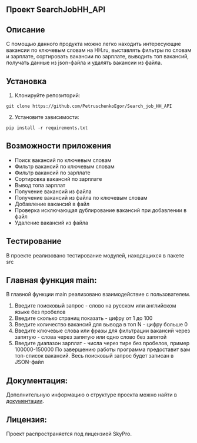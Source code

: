 ## Проект SearchJobHH_API

## Описание
С помощью данного продукта можно легко находить интересующие вакансии по ключевым словам на HH.ru, выставлять фильтры по словам и зарплате, сортировать вакансии по зарплате, выводить топ вакансий, получать данные из json-файла и удалять вакансии из файла.

## Установка
1. Клонируйте репозиторий:
```
git clone https://github.com/PetruschenkoEgor/Search_job_HH_API
```
2. Установите зависимости:
```
pip install -r requirements.txt
```

## Возможности приложения
- Поиск вакансий по ключевым словам
- Фильтр вакансий по ключевым словам
- Фильтр вакансий по зарплате
- Сортировка вакансий по зарплате
- Вывод топа зарплат
- Получение вакансий из файла
- Получение вакансий из файла по ключевым словам
- Добавление вакансий в файл
- Проверка исключающая дублирование вакансий при добавлении в файл
- Удаление вакансий из файла

## Тестирование
В проекте реализовано тестирование модулей, находящихся в пакете src

## Главная функция main:
В главной функции main реализовано взаимодействие с пользователем.
1. Введите поисковый запрос - слово на русском или английском языке без пробелов
2. Введите сколько страниц показать - цифру от 1 до 100
3. Введите количество вакансий для вывода в топ N - цифру больше 0
4. Введите ключевые слова или фразы для фильтрации вакансий через запятую - слова через запятую или одно слово без запятой
5. Введите диапазон зарплат - числа через тире без пробелов, пример 100000-150000
По завершению работы программа предоставит вам топ-список вакансий. Весь поисковый запрос будет записан в JSON-файл

## Документация:
Дополнительную информацию о структуре проекта можно найти в [документации](README.md).

## Лицензия:
Проект распространяется под лицензией SkyPro.
